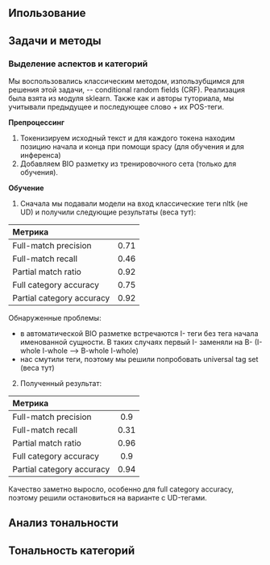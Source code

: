 ## Ипользование  

## Задачи и методы  
### Выделение аспектов и категорий
Мы воспользовались классическим методом, изпользубщимся для решения этой задачи, -- conditional random fields (CRF).  Реализация была взята из модуля sklearn. Также как и авторы туториала, мы учитывали предыдущее и последующее слово + их POS-теги.  

**Препроцессинг**
1) Токенизируем исходный текст и для каждого токена находим позицию начала и конца при помощи spacy (для обучения и для инференса)
2) Добавляем BIO разметку из тренировочного сета (только для обучения).

**Обучение**

1) Сначала мы подавали модели на вход классические теги nltk (не UD) и получили следующие результаты (веса тут):

| Метрика       |               | 
| :------------- |:------------------:|
| Full-match precision   | 0.71    |
|Full-match recall   | 0.46 |
| Partial match ratio  | 0.92        |
| Full category accuracy  | 0.75         |
| Partial category accuracy  | 0.92         |

Обнаруженные проблемы:
- в автоматической BIO разметке встречаются I- теги без тега начала именованной сущности. В таких случаях первый I- заменяли на B- (I-whole I-whole --> B-whole I-whole)
- нас смутили теги, поэтому мы решили попробовать universal tag set (веса тут)

2) Полученный результат:

| Метрика       |               | 
| :------------- |:------------------:|
| Full-match precision   | 0.9    |
|Full-match recall   | 0.31 |
| Partial match ratio  | 0.96        |
| Full category accuracy  | 0.9         |
| Partial category accuracy  | 0.94         |


Качество заметно выросло, особенно для full category accuracy, поэтому решили остановиться на варианте с UD-тегами.

## Анализ тональности
## Тональность категорий
